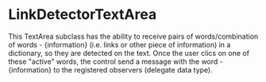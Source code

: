 # LinkDetectorTextArea
This TextArea subclass has the ability to receive pairs of words/combination of words - {information} (i.e. links or other piece of information) in a dictionary, so they are detected on the text. Once the user clics on one of these "active" words, the control send a message with the word - {information} to the registered observers (delegate data type). 
